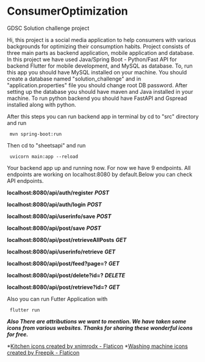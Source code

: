 # ConsumerOptimization
GDSC Solution challenge project


Hi, this project is a social media application to help consumers with various backgrounds for optimizing their consumption habits. Project consists of
three main parts as backend application, mobile application and database. In this project we have used Java/Spring Boot - Python/Fast API for backend 
Flutter for mobile development, and MySQL as database. To, run this app you should have MySQL installed on your machine. You should create a database named
"solution_challenge" and in "application.properties" file you should change root DB password. After setting up the database you should have maven and Java 
installed in your machine. To run python backend you should have FastAPI and Gspread installed along with python.

After this steps you can run backend app in terminal by cd to "src" directory and run 

<code> mvn spring-boot:run </code>

Then cd to "sheetsapi" and run

<code> uvicorn main:app --reload </code>

Your backend app up and running now. For now we have 9 endpoints. All endpoints are working on localhost:8080 by default.Below you can check API endpoints.


**localhost:8080/api/auth/register** ***POST*** 

**localhost:8080/api/auth/login**  ***POST***

**localhost:8080/api/userinfo/save** ***POST***

**localhost:8080/api/post/save** ***POST***

**localhost:8080/api/post/retrieveAllPosts** ***GET***

**localhost:8080/api/userinfo/retrieve** ***GET***

**localhost:8080/api/post/feed?page=?** ***GET***

**localhost:8080/api/post/delete?id=?** ***DELETE***

**localhost:8080/api/post/retrieve?id=?** ***GET***

Also you can run Futter Application with 

<code> flutter run </code>
  
  
  
  
  
  
  
  
  
  
  
  
  
  
  
  
  ***Also There are attributions we want to mention. We have taken some icons from various websites. Thanks for sharing these wonderful icons for free.***
  
  
  *<a href="https://www.flaticon.com/free-icons/kitchen" title="kitchen icons">Kitchen icons created by xnimrodx - Flaticon</a>
  *<a href="https://www.flaticon.com/free-icons/washing-machine" title="washing machine icons">Washing machine icons created by Freepik - Flaticon</a>
  
  
